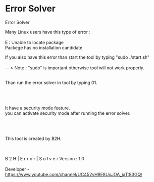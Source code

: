 # Error Solver
                                                                              
 Error Solver

Many Linux users have this type of error : <br><br>
E : Unable to locate package <br>
Packege has no installation candidate<br>

If you also have this error than start the tool by typing "sudo ./start.sh"<br><br>
-- > Note : "sudo" is important otherwise tool will not work properly.<br><br>

Than run the error solver in tool by typing 01.<br>
<br><br><br>


It have a security mode feature.<br>
you can activate security mode after running the error solver.<br><br><br><br>



This tool is created by B2H.<br><br><br>


B 2 H | E r r o r | S o l v e r	Version : 1.0
<br><br>
Developer - https://www.youtube.com/channel/UC452vH9E8UxJOA_iaTt83GQ/
